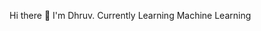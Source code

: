 Hi there 👋
I'm Dhruv. 
Currently Learning Machine Learning 


<!---
demohatesrng-01/demohatesrng-01 is a ✨ special ✨ repository because its `README.md` (this file) appears on your GitHub profile.
You can click the Preview link to take a look at your changes.
--->
